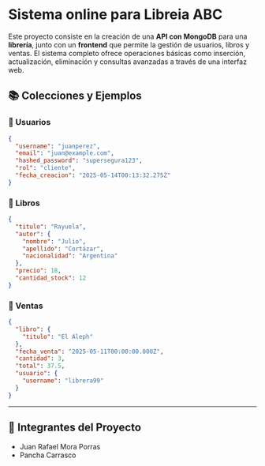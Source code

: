 # Sistema online para Libreia ABC

Este proyecto consiste en la creación de una **API con MongoDB** para una **librería**, junto con un **frontend** que permite la gestión de usuarios, libros y ventas. El sistema completo ofrece operaciones básicas como inserción, actualización, eliminación y consultas avanzadas a través de una interfaz web.

## 📚 Colecciones y Ejemplos

### 👤 Usuarios
```json
{
  "username": "juanperez",
  "email": "juan@example.com",
  "hashed_password": "supersegura123",
  "rol": "cliente",
  "fecha_creacion": "2025-05-14T00:13:32.275Z"
}
```

### 📘 Libros
```json
{
  "titulo": "Rayuela",
  "autor": {
    "nombre": "Julio",
    "apellido": "Cortázar",
    "nacionalidad": "Argentina"
  },
  "precio": 18,
  "cantidad_stock": 12
}
```

### 🧾 Ventas
```json
{
  "libro": {
    "titulo": "El Aleph"
  },
  "fecha_venta": "2025-05-11T00:00:00.000Z",
  "cantidad": 3,
  "total": 37.5,
  "usuario": {
    "username": "librera99"
  }
}
```

---


## 👥 Integrantes del Proyecto

- Juan Rafael Mora Porras
- Pancha Carrasco

 